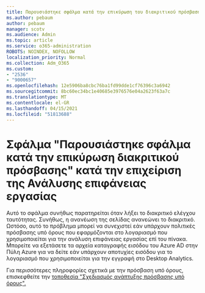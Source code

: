 ```yaml
---
title: Παρουσιάστηκε σφάλμα κατά την επικύρωση του διακριτικού πρόσβασης κατά την επιβιβα μένη ανάλυση επιφάνειας εργασίας
ms.author: pebaum
author: pebaum
manager: scotv
ms.audience: Admin
ms.topic: article
ms.service: o365-administration
ROBOTS: NOINDEX, NOFOLLOW
localization_priority: Normal
ms.collection: Adm_O365
ms.custom:
- "2536"
- "9000657"
ms.openlocfilehash: 12e5906ba8cbc76ba1fd99dde1cf76396c3a6942
ms.sourcegitcommit: 8bc60ec34bc1e40685e3976576e04a2623f63a7c
ms.translationtype: MT
ms.contentlocale: el-GR
ms.lasthandoff: 04/15/2021
ms.locfileid: "51813688"
---
```

# <a name="there-was-an-error-validating-access-token-error-during-desktop-analytics-onboarding"></a>Σφάλμα "Παρουσιάστηκε σφάλμα κατά την επικύρωση διακριτικού πρόσβασης" κατά την επιχείριση της Ανάλυσης επιφάνειας εργασίας

Αυτό το σφάλμα συνήθως παρατηρείται όταν λήξει το διακριτικό ελέγχου ταυτότητας. Συνήθως, η ανανέωση της σελίδας ανανεώνει το διακριτικό. Ωστόσο, αυτό το πρόβλημα μπορεί να συνεχιστεί εάν υπάρχουν πολιτικές πρόσβασης υπό όρους που εφαρμόζονται στο λογαριασμό που χρησιμοποιείται για την ανάλυση επιφάνειας εργασίας επί του πίνακα. Μπορείτε να εξετάσετε τα αρχεία καταγραφής εισόδου του Azure AD στην Πύλη Azure για να δείτε εάν υπάρχουν αποτυχίες εισόδου για το λογαριασμό που χρησιμοποιείται για την εγγραφή στο Desktop Analytics.

Για περισσότερες πληροφορίες σχετικά με την πρόσβαση υπό όρους, επισκεφθείτε την [τοποθεσία "Σχεδιασμός ανάπτυξης πρόσβασης υπό όρους".](https://docs.microsoft.com/azure/active-directory/conditional-access/plan-conditional-access)